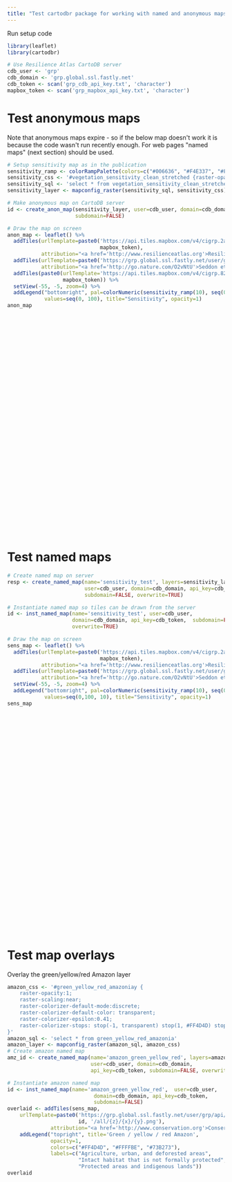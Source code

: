 ```yaml
---
title: "Test cartodbr package for working with named and anonymous maps"
---
```


Run setup code

```r
library(leaflet)
library(cartodbr)

# Use Resilience Atlas CartoDB server
cdb_user <- 'grp'
cdb_domain <- 'grp.global.ssl.fastly.net'
cdb_token <- scan('grp_cdb_api_key.txt', 'character')
mapbox_token <- scan('grp_mapbox_api_key.txt', 'character')
```

# Test anonymous maps

Note that anonymous maps expire - so if the below map doesn't work it is because the code 
wasn't run recently enough. For web pages "named maps" (next section) should be 
used.


```r
# Setup sensitivity map as in the publication
sensitivity_ramp <- colorRampPalette(colors=c("#006636", "#F4E337", "#FF3234"))
sensitivity_css <- '#vegetation_sensitivity_clean_stretched {raster-opacity:1; raster-scaling:near; raster-colorizer-default-mode:linear; raster-colorizer-default-color: transparent; raster-colorizer-epsilon:0.41; raster-colorizer-stops: stop(-1, transparent) stop(0, #006636) stop(50, #F4E337) stop(100, #FF3234)}'
sensitivity_sql <- 'select * from vegetation_sensitivity_clean_stretched'
sensitivity_layer <- mapconfig_raster(sensitivity_sql, sensitivity_css)

# Make anonymous map on CartoDB server
id <- create_anon_map(sensitivity_layer, user=cdb_user, domain=cdb_domain, 
                      subdomain=FALSE)

# Draw the map on screen
anon_map <- leaflet() %>%
  addTiles(urlTemplate=paste0('https://api.tiles.mapbox.com/v4/cigrp.2ad62493/{z}/{x}/{y}.png?access_token=', 
                              mapbox_token),
           attribution="<a href='http://www.resilienceatlas.org'>Resilience Atlas</a>") %>%
  addTiles(urlTemplate=paste0('https://grp.global.ssl.fastly.net/user/grp/api/v1/map/', id, '/0/{z}/{x}/{y}.png'),
           attribution="<a href='http://go.nature.com/O2vNtU'>Seddon et al. 2016</a>") %>%
  addTiles(paste0(urlTemplate='https://api.tiles.mapbox.com/v4/cigrp.829fd2d8/{z}/{x}/{y}.png?access_token=', 
                  mapbox_token)) %>%
  setView(-55, -5, zoom=4) %>%
  addLegend("bottomright", pal=colorNumeric(sensitivity_ramp(10), seq(0, 100)), 
            values=seq(0, 100), title="Sensitivity", opacity=1)
anon_map
```

<!--html_preserve--><div id="htmlwidget-3683" style="width:504px;height:504px;" class="leaflet html-widget"></div>
<script type="application/json" data-for="htmlwidget-3683">{"x":{"calls":[{"method":"addTiles","args":["https://api.tiles.mapbox.com/v4/cigrp.2ad62493/{z}/{x}/{y}.png?access_token=pk.eyJ1IjoiY2lncnAiLCJhIjoiYTQ5YzVmYTk4YzM0ZWM4OTU1ZjQxMWI5ZDNiNTQ5M2IifQ.SBgo9jJftBDx4c5gX4wm3g",null,null,{"minZoom":0,"maxZoom":18,"maxNativeZoom":null,"tileSize":256,"subdomains":"abc","errorTileUrl":"","tms":false,"continuousWorld":false,"noWrap":false,"zoomOffset":0,"zoomReverse":false,"opacity":1,"zIndex":null,"unloadInvisibleTiles":null,"updateWhenIdle":null,"detectRetina":false,"reuseTiles":false,"attribution":"<a href='http://www.resilienceatlas.org'>Resilience Atlas\u003c/a>"}]},{"method":"addTiles","args":["https://grp.global.ssl.fastly.net/user/grp/api/v1/map/9d2c02c4cbedc80f16ac15621ed902a0:1458421243375.99/0/{z}/{x}/{y}.png",null,null,{"minZoom":0,"maxZoom":18,"maxNativeZoom":null,"tileSize":256,"subdomains":"abc","errorTileUrl":"","tms":false,"continuousWorld":false,"noWrap":false,"zoomOffset":0,"zoomReverse":false,"opacity":1,"zIndex":null,"unloadInvisibleTiles":null,"updateWhenIdle":null,"detectRetina":false,"reuseTiles":false,"attribution":"<a href='http://go.nature.com/O2vNtU'>Seddon et al. 2016\u003c/a>"}]},{"method":"addTiles","args":["https://api.tiles.mapbox.com/v4/cigrp.829fd2d8/{z}/{x}/{y}.png?access_token=pk.eyJ1IjoiY2lncnAiLCJhIjoiYTQ5YzVmYTk4YzM0ZWM4OTU1ZjQxMWI5ZDNiNTQ5M2IifQ.SBgo9jJftBDx4c5gX4wm3g",null,null,{"minZoom":0,"maxZoom":18,"maxNativeZoom":null,"tileSize":256,"subdomains":"abc","errorTileUrl":"","tms":false,"continuousWorld":false,"noWrap":false,"zoomOffset":0,"zoomReverse":false,"opacity":1,"zIndex":null,"unloadInvisibleTiles":null,"updateWhenIdle":null,"detectRetina":false,"reuseTiles":false}]},{"method":"addLegend","args":[{"colors":["#006636 , #006636 0%, #629736 20%, #C2CA36 40%, #F6C036 60%, #FB7935 80%, #FF3234 100%, #FF3234 "],"labels":["0","20","40","60","80","100"],"na_color":null,"na_label":"NA","opacity":1,"position":"bottomright","type":"numeric","title":"Sensitivity","extra":{"p_1":0,"p_n":1},"layerId":null,"className":"info legend"}]}],"setView":[[-5,-55],4,[]]},"evals":[],"jsHooks":[]}</script><!--/html_preserve-->

# Test named maps


```r
# Create named map on server
resp <- create_named_map(name='sensitivity_test', layers=sensitivity_layer, 
                         user=cdb_user, domain=cdb_domain, api_key=cdb_token, 
                         subdomain=FALSE, overwrite=TRUE)

# Instantiate named map so tiles can be drawn from the server
id <- inst_named_map(name='sensitivity_test', user=cdb_user, 
                     domain=cdb_domain, api_key=cdb_token,  subdomain=FALSE, 
                     overwrite=TRUE)

# Draw the map on screen
sens_map <- leaflet() %>%
  addTiles(urlTemplate=paste0('https://api.tiles.mapbox.com/v4/cigrp.2ad62493/{z}/{x}/{y}.png?access_token=', 
                              mapbox_token),
           attribution="<a href='http://www.resilienceatlas.org'>Resilience Atlas</a>") %>%
  addTiles(urlTemplate=paste0('https://grp.global.ssl.fastly.net/user/grp/api/v1/map/', id, '/all/{z}/{x}/{y}.png'),
           attribution="<a href='http://go.nature.com/O2vNtU'>Seddon et al. 2016</a>") %>%
  setView(-55, -5, zoom=4) %>%
  addLegend("bottomright", pal=colorNumeric(sensitivity_ramp(10), seq(0,100)), 
            values=seq(0,100, 10), title="Sensitivity", opacity=1)
sens_map
```

<!--html_preserve--><div id="htmlwidget-8978" style="width:504px;height:504px;" class="leaflet html-widget"></div>
<script type="application/json" data-for="htmlwidget-8978">{"x":{"calls":[{"method":"addTiles","args":["https://api.tiles.mapbox.com/v4/cigrp.2ad62493/{z}/{x}/{y}.png?access_token=pk.eyJ1IjoiY2lncnAiLCJhIjoiYTQ5YzVmYTk4YzM0ZWM4OTU1ZjQxMWI5ZDNiNTQ5M2IifQ.SBgo9jJftBDx4c5gX4wm3g",null,null,{"minZoom":0,"maxZoom":18,"maxNativeZoom":null,"tileSize":256,"subdomains":"abc","errorTileUrl":"","tms":false,"continuousWorld":false,"noWrap":false,"zoomOffset":0,"zoomReverse":false,"opacity":1,"zIndex":null,"unloadInvisibleTiles":null,"updateWhenIdle":null,"detectRetina":false,"reuseTiles":false,"attribution":"<a href='http://www.resilienceatlas.org'>Resilience Atlas\u003c/a>"}]},{"method":"addTiles","args":["https://grp.global.ssl.fastly.net/user/grp/api/v1/map/grp@828d48ae@3e34095aa509baaeb1133955ccb12c2f:1458421243375.99/all/{z}/{x}/{y}.png",null,null,{"minZoom":0,"maxZoom":18,"maxNativeZoom":null,"tileSize":256,"subdomains":"abc","errorTileUrl":"","tms":false,"continuousWorld":false,"noWrap":false,"zoomOffset":0,"zoomReverse":false,"opacity":1,"zIndex":null,"unloadInvisibleTiles":null,"updateWhenIdle":null,"detectRetina":false,"reuseTiles":false,"attribution":"<a href='http://go.nature.com/O2vNtU'>Seddon et al. 2016\u003c/a>"}]},{"method":"addLegend","args":[{"colors":["#006636 , #006636 0%, #629736 20%, #C2CA36 40%, #F6C036 60%, #FB7935 80%, #FF3234 100%, #FF3234 "],"labels":["0","20","40","60","80","100"],"na_color":null,"na_label":"NA","opacity":1,"position":"bottomright","type":"numeric","title":"Sensitivity","extra":{"p_1":0,"p_n":1},"layerId":null,"className":"info legend"}]}],"setView":[[-5,-55],4,[]]},"evals":[],"jsHooks":[]}</script><!--/html_preserve-->

# Test map overlays

Overlay the green/yellow/red Amazon layer


```r
amazon_css <- '#green_yellow_red_amazoniay {
    raster-opacity:1;
    raster-scaling:near;
    raster-colorizer-default-mode:discrete;
    raster-colorizer-default-color: transparent;
    raster-colorizer-epsilon:0.41;
    raster-colorizer-stops: stop(-1, transparent) stop(1, #FF4D4D) stop(2, #FFFFBE) stop(3, #73B273)
}'
amazon_sql <- 'select * from green_yellow_red_amazonia'
amazon_layer <- mapconfig_raster(amazon_sql, amazon_css)
# Create amazon named map
amz_id <- create_named_map(name='amazon_green_yellow_red', layers=amazon_layer, 
                           user=cdb_user, domain=cdb_domain, 
                           api_key=cdb_token, subdomain=FALSE, overwrite=TRUE)

# Instantiate amazon named map
id <- inst_named_map(name='amazon_green_yellow_red',  user=cdb_user,  
                            domain=cdb_domain, api_key=cdb_token, 
                            subdomain=FALSE)
overlaid <- addTiles(sens_map, 
    urlTemplate=paste0('https://grp.global.ssl.fastly.net/user/grp/api/v1/map/', 
                       id, '/all/{z}/{x}/{y}.png'),
              attribution="<a href='http://www.conservation.org'>Conservation International</a>") %>%
    addLegend("topright", title='Green / yellow / red Amazon',
              opacity=1,
              colors=c("#FF4D4D", "#FFFFBE", "#73B273"), 
              labels=c("Agriculture, urban, and deforested areas",
                       "Intact habitat that is not formally protected",
                       "Protected areas and indigenous lands"))
overlaid
```

<!--html_preserve--><div id="htmlwidget-8566" style="width:504px;height:504px;" class="leaflet html-widget"></div>
<script type="application/json" data-for="htmlwidget-8566">{"x":{"calls":[{"method":"addTiles","args":["https://api.tiles.mapbox.com/v4/cigrp.2ad62493/{z}/{x}/{y}.png?access_token=pk.eyJ1IjoiY2lncnAiLCJhIjoiYTQ5YzVmYTk4YzM0ZWM4OTU1ZjQxMWI5ZDNiNTQ5M2IifQ.SBgo9jJftBDx4c5gX4wm3g",null,null,{"minZoom":0,"maxZoom":18,"maxNativeZoom":null,"tileSize":256,"subdomains":"abc","errorTileUrl":"","tms":false,"continuousWorld":false,"noWrap":false,"zoomOffset":0,"zoomReverse":false,"opacity":1,"zIndex":null,"unloadInvisibleTiles":null,"updateWhenIdle":null,"detectRetina":false,"reuseTiles":false,"attribution":"<a href='http://www.resilienceatlas.org'>Resilience Atlas\u003c/a>"}]},{"method":"addTiles","args":["https://grp.global.ssl.fastly.net/user/grp/api/v1/map/grp@828d48ae@3e34095aa509baaeb1133955ccb12c2f:1458421243375.99/all/{z}/{x}/{y}.png",null,null,{"minZoom":0,"maxZoom":18,"maxNativeZoom":null,"tileSize":256,"subdomains":"abc","errorTileUrl":"","tms":false,"continuousWorld":false,"noWrap":false,"zoomOffset":0,"zoomReverse":false,"opacity":1,"zIndex":null,"unloadInvisibleTiles":null,"updateWhenIdle":null,"detectRetina":false,"reuseTiles":false,"attribution":"<a href='http://go.nature.com/O2vNtU'>Seddon et al. 2016\u003c/a>"}]},{"method":"addLegend","args":[{"colors":["#006636 , #006636 0%, #629736 20%, #C2CA36 40%, #F6C036 60%, #FB7935 80%, #FF3234 100%, #FF3234 "],"labels":["0","20","40","60","80","100"],"na_color":null,"na_label":"NA","opacity":1,"position":"bottomright","type":"numeric","title":"Sensitivity","extra":{"p_1":0,"p_n":1},"layerId":null,"className":"info legend"}]},{"method":"addTiles","args":["https://grp.global.ssl.fastly.net/user/grp/api/v1/map/grp@f6bf30d1@e638e355066681c66f96c4a1ee6ae026:1458771435047.94/all/{z}/{x}/{y}.png",null,null,{"minZoom":0,"maxZoom":18,"maxNativeZoom":null,"tileSize":256,"subdomains":"abc","errorTileUrl":"","tms":false,"continuousWorld":false,"noWrap":false,"zoomOffset":0,"zoomReverse":false,"opacity":1,"zIndex":null,"unloadInvisibleTiles":null,"updateWhenIdle":null,"detectRetina":false,"reuseTiles":false,"attribution":"<a href='http://www.conservation.org'>Conservation International\u003c/a>"}]},{"method":"addLegend","args":[{"colors":["#FF4D4D","#FFFFBE","#73B273"],"labels":["Agriculture, urban, and deforested areas","Intact habitat that is not formally protected","Protected areas and indigenous lands"],"na_color":null,"na_label":"NA","opacity":1,"position":"topright","type":"unknown","title":"Green / yellow / red Amazon","extra":null,"layerId":null,"className":"info legend"}]}],"setView":[[-5,-55],4,[]]},"evals":[],"jsHooks":[]}</script><!--/html_preserve-->
